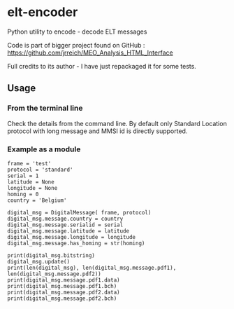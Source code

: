 # elt-encoder
Python utility to encode - decode ELT messages

Code is part of bigger project found on GitHub :
https://github.com/jrreich/MEO_Analysis_HTML_Interface
 
Full credits to its author - I have just repackaged it for some tests.

## Usage 
### From the terminal line
Check the details from the command line.
By default only Standard Location protocol with long message and MMSI id is directly supported.  

### Example as a module

    frame = 'test'
    protocol = 'standard'
    serial = 1
    latitude = None
    longitude = None
    homing = 0
    country = 'Belgium'
    
    digital_msg = DigitalMessage( frame, protocol)
    digital_msg.message.country = country
    digital_msg.message.serialid = serial
    digital_msg.message.latitude = latitude
    digital_msg.message.longitude = longitude
    digital_msg.message.has_homing = str(homing)
    
    print(digital_msg.bitstring)
    digital_msg.update()
    print(len(digital_msg), len(digital_msg.message.pdf1),  len(digital_msg.message.pdf2))
    print(digital_msg.message.pdf1.data)
    print(digital_msg.message.pdf1.bch)
    print(digital_msg.message.pdf2.data)
    print(digital_msg.message.pdf2.bch)
    
